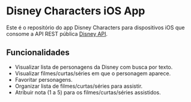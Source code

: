 # Disney Characters iOS App

Este é o repositório do app Disney Characters para dispositivos iOS que consome a API REST pública
[Disney API](https://github.com/ManuCastrillonM/disney-api).

## Funcionalidades

- Visualizar lista de personagens da Disney com busca por texto.
- Visualizar filmes/curtas/séries em que o personagem aparece.
- Favoritar personagens.
- Organizar lista de filmes/curtas/séries para assistir.
- Atribuir nota (1 a 5) para os filmes/curtas/séries assistidos.